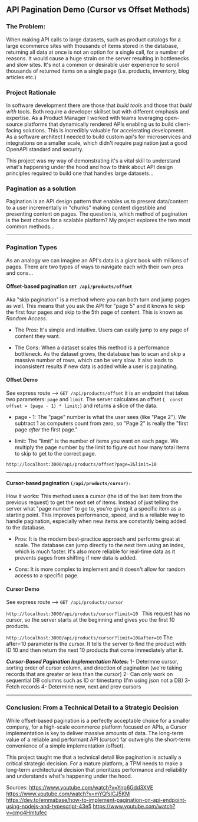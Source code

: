 ## API Pagination Demo (Cursor vs Offset Methods) 

### The Problem: 
When making API calls to large datasets, such as product catalogs for a large ecommerce sites with thousands of items stored in the database, returning all data at once is not an option for a single call, for a number of reasons. It would cause a huge strain on the server resulting in bottlenecks and slow sites. It's not a common or desirable user experience to scroll thousands of returned items on a single page (i.e. products, inventory, blog articles etc.)

### Project Rationale
In software development there are those that *build tools* and those that *build with* tools. Both require a developer skillset but with different emphasis and expertise. As a Product Manager I worked with teams leveraging open-source platforms that dynamically rendered APIs enabling us to build client-facing solutions. This is incredibly valuable for accelerating development. As a software architect I needed to build custom api's for microservices and integrations on a smaller scale, which didn't require pagination just a good OpenAPI standard and security.  

This project was my way of demonstrating it's a vital skill to understand what's happening under the hood and how to think about API design principles required to build one that handles large datasets... 

### Pagination as a solution 
Pagination is an API design pattern that enables us to present data/content to a user incrementally in "chunks" making content digestible and presenting content on pages. The question is, which method of pagination is the best choice for a scalable platform? My project explores the two most common methods...

___

### Pagination Types
As an analogy we can imagine an API's data is a giant book with millions of pages. There are two types of ways to navigate each with their own pros and cons... 

#### **Offset-based pagination** ```GET /api/products/offset```
Aka "skip pagination" is a method where you can both turn and jump pages as well. This means that you ask the API for "page 5" and it knows to skip the first four pages and skip to the 5th page of content. This is known as *Random Access*. 

* The Pros: It's simple and intuitive. Users can easily jump to any page of content they want.

* The Cons: When a dataset scales this method is a performance bottleneck. As the dataset grows, the database has to scan and skip a massive number of rows, which can be very slow. It also leads to inconsistent results if new data is added while a user is paginating.

#### Offset Demo
See express route —> ```GET /api/products/offset``` it is an endpoint that takes two parameters: ```page``` and ```limit```. The server calculates an offset (```  const offset = (page - 1) * limit;```) and returns a slice of the data. 

* page - 1: The "page" number is what the user sees (like "Page 2"). We subtract 1 as computers count from zero, so "Page 2" is really the "first page *after* the first page."

* limit: The "limit" is the number of items you want on each page. We multiply the page number by the limit to figure out how many total items to skip to get to the correct page.

```
http://localhost:3000/api/products/offset?page=2&limit=10
```
___

#### **Cursor-based pagination** ```(/api/products/cursor):```
How it works: This method uses a cursor (the id of the last item from the previous request) to get the next set of items. Instead of just telling the server what "page number" to go to, you're giving it a specific item as a starting point. This improves performance, speed, and is a reliable way to handle pagination, especially when new items are constantly being added to the database.
 
* Pros: It is the modern best-practice approach and performs great at scale. The database can jump directly to the next item using an index, which is much faster. It's also more reliable for real-time data as it prevents pages from shifting if new data is added. 

* Cons: It is more complex to implement and it doesn't allow for random access to a specific page.

#### Cursor Demo
See express route —> ```GET /api/products/cursor```

```http://localhost:3000/api/products/cursor?limit=10 ```
This request has no cursor, so the server starts at the beginning and gives you the first 10 products. 

```http://localhost:3000/api/products/cursor?limit=10&after=10```
The after=10 parameter is the cursor. It tells the server to find the product with ID 10 and then return the next 10 products that come immediately after it.

***Cursor-Based Pagination Implementation Notes:***
1- Determne cursor, sorting order of cursor column, and direction of pagination (we're taking records that are greater or less than the cursor)
2- Can only work on sequential DB columns such as ID or timestamp (I'm using json not a DB)
3- Fetch records
4- Determine new, next and prev cursors

___ 


### Conclusion: From a Technical Detail to a Strategic Decision
While offset-based pagination is a perfectly acceptable choice for a smaller company, for a high-scale ecommerce platform focused on APIs, a Cursor implementation is key to deliver massive amounts of data. The long-term value of a reliable and performant API (cursor) far outweighs the short-term convenience of a simple implementation (offset).

This project taught me that a technical detail like pagination is actually a critical strategic decision. For a mature platform, a TPM needs to make a long-term architectural decision that prioritizes performance and reliability and understands what's happening under the hood. 




Sources: 
https://www.youtube.com/watch?v=Ynp6Gdd3XVE
https://www.youtube.com/watch?v=mYQfslCJ5KM
https://dev.to/emmabase/how-to-implement-pagination-on-api-endpoint-using-nodejs-and-typescript-43e5
https://www.youtube.com/watch?v=cmg4Hmtufec


